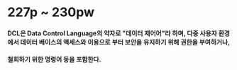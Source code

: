 # 227p ~ 230pw

#### DCL은 Data Control Language의 약자로 "데이터 제어어"라 하며, 다중 사용자 환경에서 데이터 베이스의 액세스와 이용으로 부터 보안을 유지하기 위해 권한을 부여하거나,
#### 철회하기 위한 명령어 등을 포함한다.

